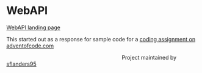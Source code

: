 # WebAPI
[WebAPI landing page](https://sflanders95.github.io/WebAPI)

This started out as a response for sample code for a [coding assignment on adventofcode.com](http://adventofcode.com/2017/day/9)


<img width="60%">Project maintained by [sflanders95](https://github.com/sflanders95)
